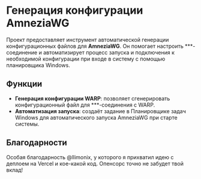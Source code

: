 # Генерация конфигурации AmneziaWG

Проект предоставляет инструмент автоматической генерации конфигурационных файлов для **AmneziaWG**. Он помогает настроить ***-соединение и автоматизирует процесс запуска и подключения к необходимой конфигурации при входе в систему с помощью планировщика Windows.

## Функции

- **Генерация конфигурации WARP**: позволяет сгенерировать конфигурационный файл для ***-соединения с WARP.
- **Автоматизация запуска**: создаёт задание в Планировщике задач Windows для автоматического запуска AmneziaWG при старте системы.

## Благодарности

Особая благодарность @llimonix, у которого я прихватил идею с деплоем на Vercel и кое-какой код. Опенсорс точно не забудет твой вклад!
